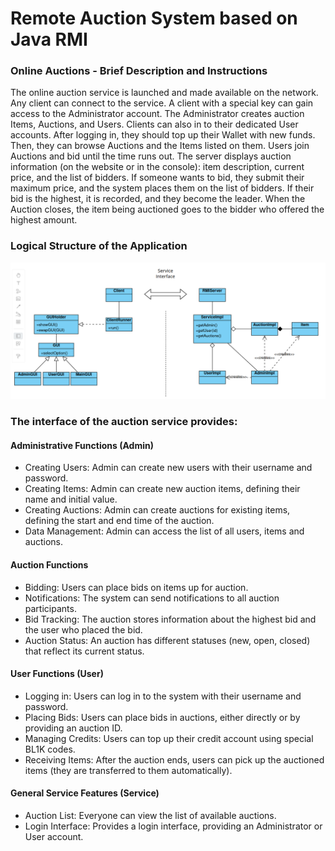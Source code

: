 # Remote Auction System based on Java RMI

### Online Auctions - Brief Description and Instructions 
The online auction service is launched and made available on the network. Any client can connect to the service. A client with a special key can gain access to the Administrator account. The Administrator creates auction Items, Auctions, and Users. Clients can also in to their dedicated User accounts. After logging in, they should top up their Wallet with new funds. Then, they can browse Auctions and the Items listed on them. Users join Auctions and bid until the time runs out. The server displays auction information (on the website or in the console): item description, current price, and the list of bidders. If someone wants to bid, they submit their maximum price, and the system places them on the list of bidders. If their bid is the highest, it is recorded, and they become the leader. When the Auction closes, the item being auctioned goes to the bidder who offered the highest amount.

### Logical Structure of the Application
![Alt Text](LogicalStructure.png)

### The interface of the auction service provides:
#### Administrative Functions (Admin)
- Creating Users: Admin can create new users with their username and password.
- Creating Items: Admin can create new auction items, defining their name and initial value.
- Creating Auctions: Admin can create auctions for existing items, defining the start and end time of the auction.
- Data Management: Admin can access the list of all users, items and auctions.

#### Auction Functions
- Bidding: Users can place bids on items up for auction.
- Notifications: The system can send notifications to all auction participants.
- Bid Tracking: The auction stores information about the highest bid and the user who placed the bid.
- Auction Status: An auction has different statuses (new, open, closed) that reflect its current status.

#### User Functions (User)
- Logging in: Users can log in to the system with their username and password.
- Placing Bids: Users can place bids in auctions, either directly or by providing an auction ID.
- Managing Credits: Users can top up their credit account using special BL1K codes.
- Receiving Items: After the auction ends, users can pick up the auctioned items (they are transferred to them automatically).

#### General Service Features (Service)
- Auction List: Everyone can view the list of available auctions.
- Login Interface: Provides a login interface, providing an Administrator or User account.
